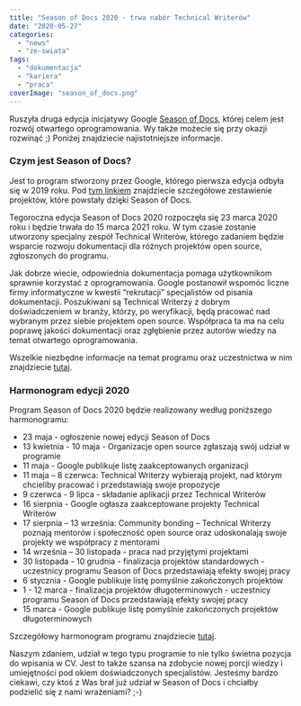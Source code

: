 ```yaml
---
title: "Season of Docs 2020 - trwa nabór Technical Writerów"
date: "2020-05-27"
categories:
  - "news"
  - "ze-swiata"
tags:
  - "dokumentacja"
  - "kariera"
  - "praca"
coverImage: "season_of_docs.png"
---
```


Ruszyła druga edycja inicjatywy Google [Season of Docs](https://developers.google.com/season-of-docs), której celem jest rozwój otwartego oprogramowania. Wy także możecie się przy okazji rozwinąć ;) Poniżej znajdziecie najistotniejsze informacje.

### Czym jest Season of Docs?

Jest to program stworzony przez Google, którego pierwsza edycja odbyła się w 2019 roku. Pod [tym linkiem](https://developers.google.com/season-of-docs/docs/2019/participants) znajdziecie szczegółowe zestawienie projektów, które powstały dzięki Season of Docs.

Tegoroczna edycja Season of Docs 2020 rozpoczęła się 23 marca 2020 roku i będzie trwała do 15 marca 2021 roku. W tym czasie zostanie utworzony specjalny zespół Technical Writerów, którego zadaniem będzie wsparcie rozwoju dokumentacji dla różnych projektów open source, zgłoszonych do programu.

Jak dobrze wiecie, odpowiednia dokumentacja pomaga użytkownikom sprawnie korzystać z oprogramowania. Google postanowił wspomóc liczne firmy informatyczne w kwestii “rekrutacji” specjalistów od pisania dokumentacji. Poszukiwani są Technical Writerzy z dobrym doświadczeniem w branży, którzy, po weryfikacji, będą pracować nad wybranym przez siebie projektem open source. Współpraca ta ma na celu poprawę jakości dokumentacji oraz zgłębienie przez autorów wiedzy na temat otwartego oprogramowania.

Wszelkie niezbędne informacje na temat programu oraz uczestnictwa w nim znajdziecie [tutaj](https://developers.google.com/season-of-docs).

### Harmonogram edycji 2020

Program Season of Docs 2020 będzie realizowany według poniższego harmonogramu:

- 23 maja - ogłoszenie nowej edycji Season of Docs
- 13 kwietnia - 10 maja - Organizacje open source zgłaszają swój udział w programie
- 11 maja - Google publikuje listę zaakceptowanych organizacji
- 11 maja – 8 czerwca: Technical Writerzy wybierają projekt, nad którym chcieliby pracować i przedstawiają swoje propozycje
- 9 czerwca - 9 lipca - składanie aplikacji przez Technical Writerów
- 16 sierpnia - Google ogłasza zaakceptowane projekty Technical Writerów
- 17 sierpnia – 13 września: Community bonding – Technical Writerzy poznają mentorów i społeczność open source oraz udoskonalają swoje projekty we współpracy z mentorami
- 14 września – 30 listopada - praca nad przyjętymi projektami
- 30 listopada - 10 grudnia - finalizacja projektów standardowych - uczestnicy programu Season of Docs przedstawiają efekty swojej pracy
- 6 stycznia - Google publikuje listę pomyślnie zakończonych projektów
- 1 - 12 marca - finalizacja projektów długoterminowych - uczestnicy programu Season of Docs przedstawiają efekty swojej pracy
- 15 marca - Google publikuje listę pomyślnie zakończonych projektów długoterminowych

Szczegółowy harmonogram programu znajdziecie [tutaj](https://developers.google.com/season-of-docs/docs/timeline).

Naszym zdaniem, udział w tego typu programie to nie tylko świetna pozycja do wpisania w CV. Jest to także szansa na zdobycie nowej porcji wiedzy i umiejętności pod okiem doświadczonych specjalistów. Jesteśmy bardzo ciekawi, czy ktoś z Was brał już udział w Season of Docs i chciałby podzielić się z nami wrażeniami? ;-)

